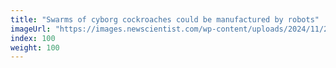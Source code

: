 ```yaml
---
title: "Swarms of cyborg cockroaches could be manufactured by robots"
imageUrl: "https://images.newscientist.com/wp-content/uploads/2024/11/29142458/SEI_231323199.jpg?width=788"
index: 100
weight: 100
---
```

